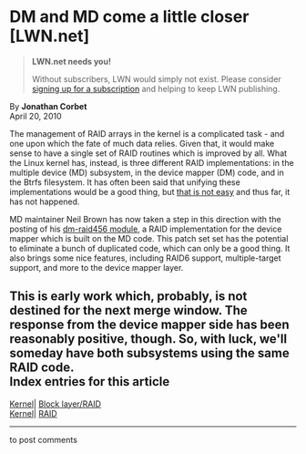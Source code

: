 # DM and MD come a little closer [LWN.net]

> **LWN.net needs you!**
> 
> Without subscribers, LWN would simply not exist. Please consider [signing up for a subscription](/Promo/nst-nag2/subscribe) and helping to keep LWN publishing. 

By **Jonathan Corbet**  
April 20, 2010 

The management of RAID arrays in the kernel is a complicated task - and one upon which the fate of much data relies. Given that, it would make sense to have a single set of RAID routines which is improved by all. What the Linux kernel has, instead, is three different RAID implementations: in the multiple device (MD) subsystem, in the device mapper (DM) code, and in the Btrfs filesystem. It has often been said that unifying these implementations would be a good thing, but [that is not easy](http://lwn.net/Articles/354769/) and thus far, it has not happened. 

MD maintainer Neil Brown has now taken a step in this direction with the posting of his [dm-raid456 module](http://lwn.net/Articles/383940/), a RAID implementation for the device mapper which is built on the MD code. This patch set set has the potential to eliminate a bunch of duplicated code, which can only be a good thing. It also brings some nice features, including RAID6 support, multiple-target support, and more to the device mapper layer. 

This is early work which, probably, is not destined for the next merge window. The response from the device mapper side has been reasonably positive, though. So, with luck, we'll someday have both subsystems using the same RAID code.  
Index entries for this article  
---  
[Kernel](/Kernel/Index)| [Block layer/RAID](/Kernel/Index#Block_layer-RAID)  
[Kernel](/Kernel/Index)| [RAID](/Kernel/Index#RAID)  
  


* * *

to post comments 
